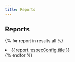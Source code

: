 ```yaml
---
title: Reports
---
```


## Reports

{% for report in results.all %}
<li><a href="{{ report.respecConfig.shortName | slugify }}">{{ report.respecConfig.title }}</a></li>
{% endfor %}
